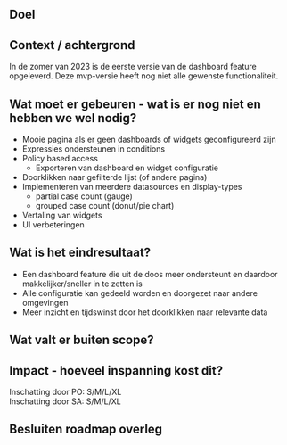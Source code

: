 ## Doel

## Context / achtergrond
In de zomer van 2023 is de eerste versie van de dashboard feature opgeleverd. Deze mvp-versie heeft nog niet alle gewenste functionaliteit.

## Wat moet er gebeuren - wat is er nog niet en hebben we wel nodig?
- Mooie pagina als er geen dashboards of widgets geconfigureerd zijn
- Expressies ondersteunen in conditions
- Policy based access
  - Exporteren van dashboard en widget configuratie
- Doorklikken naar gefilterde lijst (of andere pagina)
- Implementeren van meerdere datasources en display-types
  - partial case count (gauge)
  - grouped case count (donut/pie chart)
- Vertaling van widgets
- UI verbeteringen

## Wat is het eindresultaat?
- Een dashboard feature die uit de doos meer ondersteunt en daardoor makkelijker/sneller in te zetten is
- Alle configuratie kan gedeeld worden en doorgezet naar andere omgevingen
- Meer inzicht en tijdswinst door het doorklikken naar relevante data

## Wat valt er buiten scope?

## Impact - hoeveel inspanning kost dit? 
Inschatting door PO: S/M/L/XL  
Inschatting door SA: S/M/L/XL  

## Besluiten roadmap overleg

